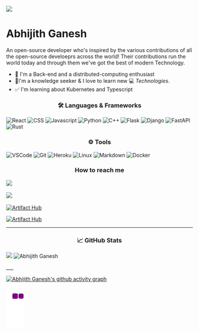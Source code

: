 
<p align = "left">
<img src = "https://user-images.githubusercontent.com/67182544/181340750-672419cb-2fcc-434f-870e-d3e2871764ac.png" width = "100"/>
</p>

# Abhijith Ganesh

An open-source developer who's inspired by the various contributions of all the open-source develoeprs across the world! Their contributions run the world today and through them we've got the best of modern Technology.


- 🔭️ I'm a Back-end and a distributed-computing enthusiast
- 🎇I'm a knowledge seeker & I love to learn new 💻 _Technologies_.
- ✅ I'm learning about Kubernetes and Typescript

<h3 align="center">🛠️ Languages & Frameworks</h3>

![React](https://img.shields.io/badge/-React-blue?style=for-the-badge&logo=react&logoColor=white)
![CSS](https://img.shields.io/badge/css%20-%231572B6.svg?&style=for-the-badge&logo=css3&logoColor=white)
![Javascript](https://img.shields.io/badge/-Javascript-ffb400?style=for-the-badge&logo=javascript&logoColor=ffff3f)
![Python](https://img.shields.io/badge/python%20-%231572B6.svg?&style=for-the-badge&logo=python&logoColor=white)
![C++](https://img.shields.io/badge/c++%20-%2300599C.svg?&style=for-the-badge&logo=c%2B%2B&ogoColor=white)
![Flask](https://img.shields.io/badge/flask%20-%23000.svg?&style=for-the-badge&logo=flask&logoColor=white)
![Django](https://img.shields.io/badge/-Django-003f2c?style=for-the-badge&logo=django&logoColor=fff&labelColor=003f2c)
![FastAPI](https://img.shields.io/badge/-FastAPI-%23003d05?style=for-the-badge&logo=fastapi)
![Rust](https://img.shields.io/badge/rust-%23000.svg?&style=for-the-badge&logo=rust&logoColor=white)

<h3 align="center">⚙️ Tools</h3>

![VSCode](https://img.shields.io/badge/-vscode-00a8e8?style=for-the-badge&logo=visual-studio-code)
![Git](https://img.shields.io/badge/git%20-%23F05033.svg?&style=for-the-badge&logo=git&logoColor=white)
![Heroku](https://img.shields.io/badge/-Heroku-333333?style=for-the-badge&logo=Heroku)
![Linux](https://img.shields.io/badge/-linux-772953?style=for-the-badge&logo=linux)
![Markdown](https://img.shields.io/badge/markdown-%23000000.svg?&style=for-the-badge&logo=markdown&logoColor=white)
![Docker](https://img.shields.io/badge/-Docker-blue?style=for-the-badge&logo=docker&logoColor=white)

<h3 align="center"> How to reach me </h3>

[<img src="https://img.shields.io/badge/LinkedIn-Abhijith%20Ganesh-blue?style=for-the-badge&logo=linkedin">](https://www.linkedin.com/in/AbhijithGanesh14/)

[<img src = "https://img.shields.io/badge/Twitter-Abhijith%20Ganesh-blue?style=for-the-badge&logo=twitter&logoColor=white">](https://www.twitter.com/GaneshAbhijith)


[![Artifact Hub](https://img.shields.io/endpoint?url=https://artifacthub.io/badge/repository/k8ssandra-lightweight)](https://artifacthub.io/packages/search?repo=k8ssandra-lightweight)

[![Artifact Hub](https://img.shields.io/endpoint?url=https://artifacthub.io/badge/repository/cassandra-lightweight)](https://artifacthub.io/packages/search?repo=cassandra-lightweight)
___

<h3 align="center"> <b> 📈 GitHub Stats </b> </h3>
<p> 
<img width = "48%" src = "https://github-readme-streak-stats.herokuapp.com/?user=AbhijithGanesh&theme=algolia"/>
<img width = "48%" src="https://github-readme-stats.vercel.app/api?username=AbhijithGanesh&count_private=true&show_icons=true&include_all_commits=false&theme=algolia" alt="Abhijith Ganesh" />
</p>
___

<!-- [![Abhijith's github activity graph](https://activity-graph.herokuapp.com/graph?username=AbhijithGanesh)] -->
[![Abhijith Ganesh's github activity graph](https://activity-graph.herokuapp.com/graph?username=AbhijithGanesh&theme=xcode)](https://git.io/AbhijithGanesh)



![snake gif](https://github.com/AbhijithGanesh/AbhijithGanesh/blob/output/github-contribution-grid-snake.gif)
